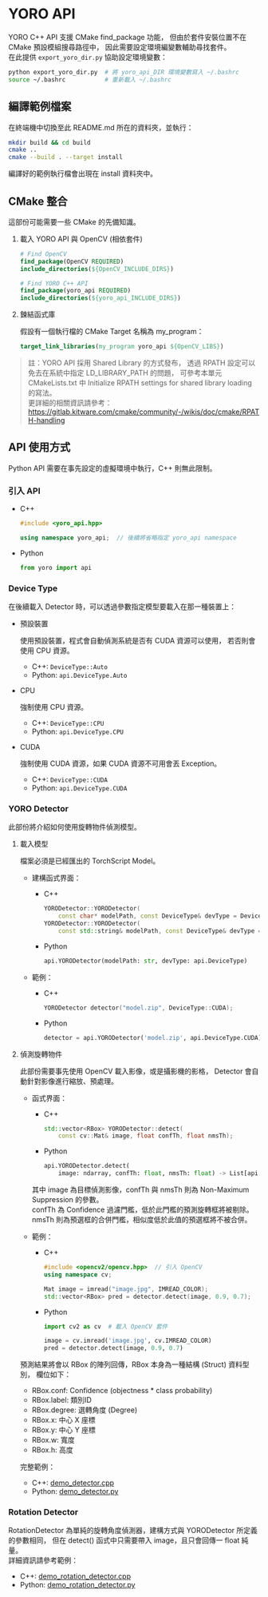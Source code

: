 # YORO API

YORO C++ API 支援 CMake find_package 功能，
但由於套件安裝位置不在 CMake 預設模組搜尋路徑中，
因此需要設定環境編變數輔助尋找套件。  
在此提供 `export_yoro_dir.py` 協助設定環境變數：

```bash
python export_yoro_dir.py  # 將 yoro_api_DIR 環境變數寫入 ~/.bashrc
source ~/.bashrc           # 重新載入 ~/.bashrc
```

## 編譯範例檔案

在終端機中切換至此 README.md 所在的資料夾，並執行：

```bash
mkdir build && cd build
cmake ..
cmake --build . --target install
```

編譯好的範例執行檔會出現在 install 資料夾中。

## CMake 整合

這部份可能需要一些 CMake 的先備知識。

1.  載入 YORO API 與 OpenCV (相依套件)

    ```cmake
    # Find OpenCV
    find_package(OpenCV REQUIRED)
    include_directories(${OpenCV_INCLUDE_DIRS})

    # Find YORO C++ API
    find_package(yoro_api REQUIRED)
    include_directories(${yoro_api_INCLUDE_DIRS})
    ```

2.  鍊結函式庫

    假設有一個執行檔的 CMake Target 名稱為 my_program：

    ```cmake
    target_link_libraries(my_program yoro_api ${OpenCV_LIBS})
    ```

> 註：YORO API 採用 Shared Library 的方式發布，
> 透過 RPATH 設定可以免去在系統中指定 LD_LIBRARY_PATH 的問題，
> 可參考本單元 CMakeLists.txt 中
> Initialize RPATH settings for shared library loading 的寫法。  
> 更詳細的相關資訊請參考：
> <https://gitlab.kitware.com/cmake/community/-/wikis/doc/cmake/RPATH-handling>

## API 使用方式

Python API 需要在事先設定的虛擬環境中執行，C++ 則無此限制。

### 引入 API

-   C++

    ```cpp
    #include <yoro_api.hpp>

    using namespace yoro_api;  // 後續將省略指定 yoro_api namespace
    ```

-   Python

    ```python
    from yoro import api
    ```

### Device Type

在後續載入 Detector 時，可以透過參數指定模型要載入在那一種裝置上：

-   預設裝置

    使用預設裝置，程式會自動偵測系統是否有 CUDA 資源可以使用，
    若否則會使用 CPU 資源。

    -   C++: `DeviceType::Auto`
    -   Python: `api.DeviceType.Auto`

-   CPU

    強制使用 CPU 資源。

    -   C++: `DeviceType::CPU`
    -   Python: `api.DeviceType.CPU`

-   CUDA

    強制使用 CUDA 資源，如果 CUDA 資源不可用會丟 Exception。

    -   C++: `DeviceType::CUDA`
    -   Python: `api.DeviceType.CUDA`

### YORO Detector

此部份將介紹如何使用旋轉物件偵測模型。

1.  載入模型

    檔案必須是已經匯出的 TorchScript Model。

    -   建構函式界面：

        -   C++

            ```cpp
            YORODetector::YORODetector(
                const char* modelPath, const DeviceType& devType = DeviceType::Auto);
            YORODetector::YORODetector(
                const std::string& modelPath, const DeviceType& devType = DeviceType::Auto);
            ```

        -   Python

            ```python
            api.YORODetector(modelPath: str, devType: api.DeviceType)
            ```

    -   範例：

        -   C++

            ```cpp
            YORODetector detector("model.zip", DeviceType::CUDA);
            ```

        -   Python

            ```python
            detector = api.YORODetector('model.zip', api.DeviceType.CUDA)
            ```

2.  偵測旋轉物件

    此部份需要事先使用 OpenCV 載入影像，或是攝影機的影格，
    Detector 會自動針對影像進行縮放、預處理。

    -   函式界面：

        -   C++

            ```cpp
            std::vector<RBox> YORODetector::detect(
                const cv::Mat& image, float confTh, float nmsTh);
            ```

        -   Python

            ```python
            api.YORODetector.detect(
                image: ndarray, confTh: float, nmsTh: float) -> List[api.RBox]
            ```

        其中 image 為目標偵測影像，confTh 與 nmsTh 則為 Non-Maximum Suppression 的參數。  
        confTh 為 Confidence 過濾門檻，低於此門檻的預測旋轉框將被剔除。  
        nmsTh 則為預選框的合併門檻，相似度低於此值的預選框將不被合併。

    -   範例：

        -   C++

            ```cpp
            #include <opencv2/opencv.hpp>  // 引入 OpenCV
            using namespace cv;

            Mat image = imread("image.jpg", IMREAD_COLOR);
            std::vector<RBox> pred = detector.detect(image, 0.9, 0.7);
            ```

        -   Python

            ```python
            import cv2 as cv  # 載入 OpenCV 套件

            image = cv.imread('image.jpg', cv.IMREAD_COLOR)
            pred = detector.detect(image, 0.9, 0.7)
            ```

    預測結果將會以 RBox 的陣列回傳，RBox 本身為一種結構 (Struct) 資料型別，
    欄位如下：

    -   RBox.conf: Confidence (objectness \* class probability)
    -   RBox.label: 類別ID
    -   RBox.degree: 選轉角度 (Degree)
    -   RBox.x: 中心 X 座標
    -   RBox.y: 中心 Y 座標
    -   RBox.w: 寬度
    -   RBox.h: 高度

    完整範例：

    -   C++: [demo_detector.cpp](demo_detector.cpp)
    -   Python: [demo_detector.py](demo_detector.py)

### Rotation Detector

RotationDetector 為單純的旋轉角度偵測器，建構方式與 YORODetector 所定義的參數相同，
但在 detect() 函式中只需要帶入 image，且只會回傳一 float 純量。  
詳細資訊請參考範例：

-   C++: [demo_rotation_detector.cpp](demo_rotation_detector.cpp)
-   Python: [demo_rotation_detector.py](demo_rotation_detector.py)
